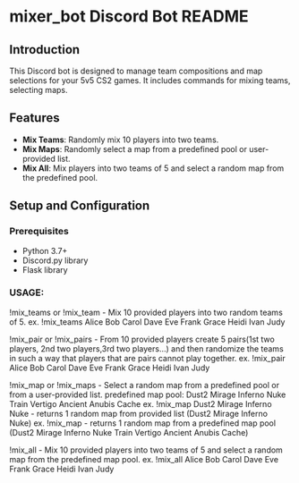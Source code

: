 # mixer_bot Discord Bot README

## Introduction

This Discord bot is designed to manage team compositions and map selections for your 5v5 CS2 games.
It includes commands for mixing teams, selecting maps.

## Features

- **Mix Teams**: Randomly mix 10 players into two teams.
- **Mix Maps**: Randomly select a map from a predefined pool or user-provided list.
- **Mix All**: Mix players into two teams of 5 and select a random map from the predefined pool.

## Setup and Configuration

### Prerequisites

- Python 3.7+
- Discord.py library
- Flask library


### USAGE:

!mix_teams or !mix_team - Mix 10 provided players into two random teams of 5.
ex. !mix_teams Alice Bob Carol Dave Eve Frank Grace Heidi Ivan Judy

!mix_pair or !mix_pairs - From 10 provided players create 5 pairs(1st two players, 2nd two players,3rd two players...) and then randomize the teams in such a way that players that are pairs cannot play together.
ex. !mix_pair Alice Bob Carol Dave Eve Frank Grace Heidi Ivan Judy


!mix_map or !mix_maps - Select a random map from a predefined pool or from a user-provided list.
predefined map pool: Dust2 Mirage Inferno Nuke Train Vertigo Ancient Anubis Cache
ex. !mix_map Dust2 Mirage Inferno Nuke - returns 1 random map from provided list (Dust2 Mirage Inferno Nuke)
ex. !mix_map - returns 1 random map from a predefined map pool (Dust2 Mirage Inferno Nuke Train Vertigo Ancient Anubis Cache)

!mix_all - Mix 10 provided players into two teams of 5 and select a random map from the predefined map pool.
ex. !mix_all Alice Bob Carol Dave Eve Frank Grace Heidi Ivan Judy
